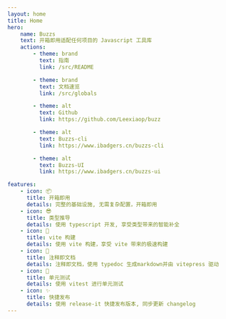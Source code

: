 ```yaml
---
layout: home
title: Home
hero:
    name: Buzzs
    text: 开箱即用适配任何项目的 Javascript 工具库
    actions:
        - theme: brand
          text: 指南
          link: /src/README

        - theme: brand
          text: 文档速览
          link: /src/globals

        - theme: alt
          text: Github
          link: https://github.com/Leexiaop/buzz

        - theme: alt
          text: Buzzs-cli
          link: https://www.ibadgers.cn/buzzs-cli

        - theme: alt
          text: Buzzs-UI
          link: https://www.ibadgers.cn/buzzs-ui

features:
    - icon: 📦
      title: 开箱即用
      details: 完整的基础设施, 无需复杂配置，开箱即用
    - icon: 😎
      title: 类型推导
      details: 使用 typescript 开发, 享受类型带来的智能补全
    - icon: 🚀
      title: vite 构建
      details: 使用 vite 构建，享受 vite 带来的极速构建
    - icon: 📄
      title: 注释即文档
      details: 注释即文档，使用 typedoc 生成markdown并由 vitepress 驱动
    - icon: 📐
      title: 单元测试
      details: 使用 vitest 进行单元测试
    - icon: ✨
      title: 快捷发布
      details: 使用 release-it 快捷发布版本, 同步更新 changelog
---
```

